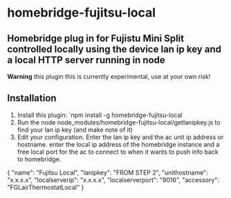 # homebridge-fujitsu-local
## Homebridge plug in for Fujistu Mini Split controlled locally using the device lan ip key and a local HTTP server running in node

**Warning** this plugin this is currently experimental, use at your own risk!

## Installation

1. Install this plugin: `npm install -g homebridge-fujitsu-local
2. Run the node node_modules/homebridge-fujitsu-local/getlanipkey.js to find your lan ip key (and make note of it)
3. Edit your configuration. Enter the lan ip key and the ac unit ip address or hostname. enter the local ip address of the homebridge instance and a free local port for the ac to connect to when it wants to push info back to homebridge.

{
    "name": "Fujitsu Local",
    "lanipkey": "FROM STEP 2",
    "unithostname": "x.x.x.x",
    "localserverip": "x.x.x.x",
    "localserverport": "9016",
    "accessory": "FGLairThermostatLocal"
}



